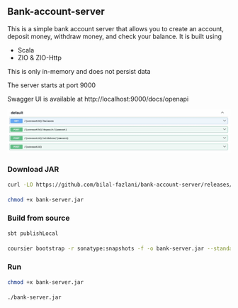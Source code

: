 ## Bank-account-server

This is a simple bank account server that allows you to create an account, deposit money, withdraw money, and check your balance. It is built using 
  
- Scala
- ZIO & ZIO-Http

This is only in-memory and does not persist data

The server starts at port 9000

Swagger UI is available at http://localhost:9000/docs/openapi

![Swagger UI](./apis.jpg)

### Download JAR

```bash
curl -LO https://github.com/bilal-fazlani/bank-account-server/releases/download/v0.3.0-SNAPSHOT/bank-server.jar

chmod +x bank-server.jar
```

### Build from source

```bash
sbt publishLocal

coursier bootstrap -r sonatype:snapshots -f -o bank-server.jar --standalone com.bilal-fazlani::bank-account-server:0.3.0-SNAPSHOT
```

### Run

```bash
chmod +x bank-server.jar

./bank-server.jar
```
